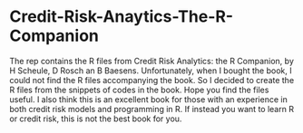 # Credit-Risk-Anaytics-The-R-Companion
The rep contains the R files from Credit Risk Analytics: the R Companion, by H Scheule, D Rosch an B Baesens. Unfortunately, when I bought the book, I could not find the R files accompanying the book. So I decided to create the R files from the snippets of codes in the book. Hope you find the files useful. I also think this is an excellent book for those with an experience in both credit risk models and programming in R. If instead you want to learn R or credit risk, this is not the best book for you.
